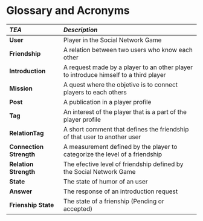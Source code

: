 # Glossary and Acronyms

| **_TEA_**  | **_Description_**                                            |                                       
|:------------------------|:--------------------------------------------|
|**User** |Player in the Social Network Game|
|**Friendship**| A relation between two users who know each other|
|**Introduction**| A request made by a player to an other player to introduce himself to a third player|
|**Mission**| A quest where the objetive is to connect players to each others|
|**Post**| A publication in a player profile |
|**Tag**| An interest of the player that is a part of the player profile|
|**RelationTag**| A short comment that defines the friendship of that user to another user|
|**Connection Strength**| A measurement defined by the player to categorize the level of a friendship|
|**Relation Strength**| The efective level of friendship defined by the Social Network Game|
|**State**| The state of humor of an user|
|**Answer**| The response of an introduction request |
|**Frienship State**| The state of a frienship (Pending or accepted)|